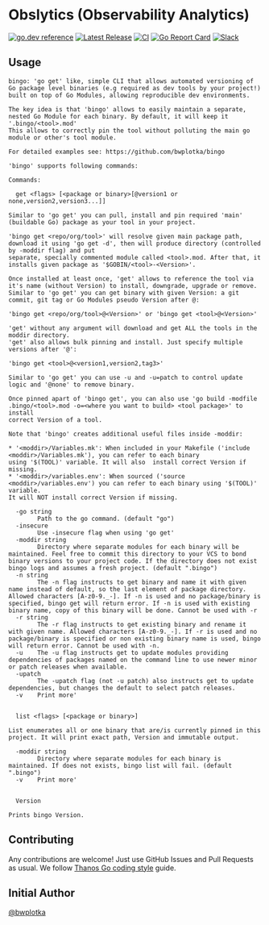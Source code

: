 # Obslytics (Observability Analytics)

[![go.dev reference](https://img.shields.io/badge/go.dev-reference-007d9c?logo=go&logoColor=white&style=flat-square)](https://pkg.go.dev/github.com/thanos-community/obslytics)
[![Latest Release](https://img.shields.io/github/release/thanos-community/obslytics.svg?style=flat-square)](https://github.com/thanos-community/obslytics/releases/latest)
[![CI](https://github.com/thanos-community/obslytics/workflows/go/badge.svg)](https://github.com/thanos-community/obslytics/actions?query=workflow%3Ago)
[![Go Report Card](https://goreportcard.com/badge/github.com/thanos-community/obslytics)](https://goreportcard.com/report/github.com/thanos-community/obslytics)
[![Slack](https://img.shields.io/badge/join%20slack-%23analytics-brightgreen.svg)](https://slack.cncf.io/)

## Usage

[embedmd]:# (bingo-help.txt $)
```$
bingo: 'go get' like, simple CLI that allows automated versioning of Go package level binaries (e.g required as dev tools by your project!)
built on top of Go Modules, allowing reproducible dev environments.

The key idea is that 'bingo' allows to easily maintain a separate, nested Go Module for each binary. By default, it will keep it '.bingo/<tool>.mod'
This allows to correctly pin the tool without polluting the main go module or other's tool module.

For detailed examples see: https://github.com/bwplotka/bingo

'bingo' supports following commands:

Commands:

  get <flags> [<package or binary>[@version1 or none,version2,version3...]]

Similar to 'go get' you can pull, install and pin required 'main' (buildable Go) package as your tool in your project.

'bingo get <repo/org/tool>' will resolve given main package path, download it using 'go get -d', then will produce directory (controlled by -moddir flag) and put
separate, specially commented module called <tool>.mod. After that, it installs given package as '$GOBIN/<tool>-<Version>'.

Once installed at least once, 'get' allows to reference the tool via it's name (without Version) to install, downgrade, upgrade or remove.
Similar to 'go get' you can get binary with given Version: a git commit, git tag or Go Modules pseudo Version after @:

'bingo get <repo/org/tool>@<Version>' or 'bingo get <tool>@<Version>'

'get' without any argument will download and get ALL the tools in the moddir directory.
'get' also allows bulk pinning and install. Just specify multiple versions after '@':

'bingo get <tool>@<version1,version2,tag3>'

Similar to 'go get' you can use -u and -u=patch to control update logic and '@none' to remove binary.

Once pinned apart of 'bingo get', you can also use 'go build -modfile .bingo/<tool>.mod -o=<where you want to build> <tool package>' to install
correct Version of a tool.

Note that 'bingo' creates additional useful files inside -moddir:

* '<moddir>/Variables.mk': When included in your Makefile ('include <moddir>/Variables.mk'), you can refer to each binary
using '$(TOOL)' variable. It will also  install correct Version if missing.
* '<moddir>/variables.env': When sourced ('source <moddir>/variables.env') you can refer to each binary using '$(TOOL)' variable.
It will NOT install correct Version if missing.

  -go string
    	Path to the go command. (default "go")
  -insecure
    	Use -insecure flag when using 'go get'
  -moddir string
    	Directory where separate modules for each binary will be maintained. Feel free to commit this directory to your VCS to bond binary versions to your project code. If the directory does not exist bingo logs and assumes a fresh project. (default ".bingo")
  -n string
    	The -n flag instructs to get binary and name it with given name instead of default, so the last element of package directory. Allowed characters [A-z0-9._-]. If -n is used and no package/binary is specified, bingo get will return error. If -n is used with existing binary name, copy of this binary will be done. Cannot be used with -r
  -r string
    	The -r flag instructs to get existing binary and rename it with given name. Allowed characters [A-z0-9._-]. If -r is used and no package/binary is specified or non existing binary name is used, bingo will return error. Cannot be used with -n.
  -u	The -u flag instructs get to update modules providing dependencies of packages named on the command line to use newer minor or patch releases when available.
  -upatch
    	The -upatch flag (not -u patch) also instructs get to update dependencies, but changes the default to select patch releases.
  -v	Print more'


  list <flags> [<package or binary>]

List enumerates all or one binary that are/is currently pinned in this project. It will print exact path, Version and immutable output.

  -moddir string
    	Directory where separate modules for each binary is maintained. If does not exists, bingo list will fail. (default ".bingo")
  -v	Print more'


  Version

Prints bingo Version.
```

## Contributing

Any contributions are welcome! Just use GitHub Issues and Pull Requests as usual.
We follow [Thanos Go coding style](https://thanos.io/contributing/coding-style-guide.md/) guide.

## Initial Author

[@bwplotka](https://bwplotka.dev)